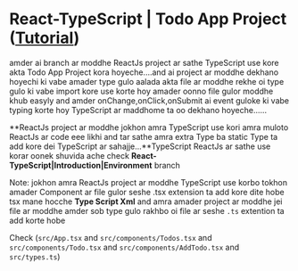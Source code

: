 # React-TypeScript | Todo App Project ([Tutorial](https://www.youtube.com/watch?v=Tu7wnSzQifA&list=PLgH5QX0i9K3rGtitufynBKMy5gAFpa1y8&index=101))
 
amder ai branch ar moddhe ReactJs project ar sathe TypeScript use kore akta Todo App Project kora hoyeche....and ai project ar moddhe dekhano hoyechi ki vabe amader type gulo aalada akta file ar moddhe rekhe oi type gulo ki vabe import kore use korte hoy amader oonno file gulor moddhe khub easyly and amder onChange,onClick,onSubmit ai event guloke ki vabe typing korte hoy TypeScript ar maddhome ta oo dekhano hoyeche......

**ReactJs project ar moddhe jokhon amra TypeScript use kori amra muloto ReactJs ar code eee likhi and tar sathe amra extra Type ba static Type ta add kore dei TypeScript ar sahajje...**TypeScript ReactJs ar sathe use korar  oonek shuvida ache check **React-TypeScript|Introduction|Environment** branch
 
Note: jokhon amra ReactJs project ar moddhe TypeScript use korbo tokhon amader Component ar file gulor seshe .tsx extension ta add kore dite hobe tsx mane hocche **Type Script Xml** and amra amader project ar moddhe jei file ar moddhe amder sob type gulo rakhbo oi file ar seshe ```.ts``` extention ta add korte hobe

Check (```src/App.tsx``` and ```src/components/Todos.tsx``` and ```src/components/Todo.tsx``` and ```src/components/AddTodo.tsx``` and ```src/types.ts```)

 
